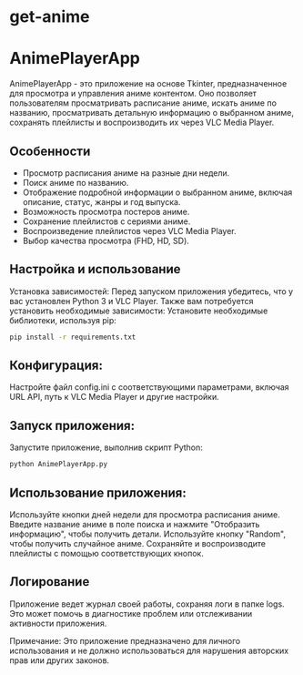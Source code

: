 # get-anime

# AnimePlayerApp
AnimePlayerApp - это приложение на основе Tkinter, предназначенное для просмотра и управления аниме контентом. Оно позволяет пользователям просматривать расписание аниме, искать аниме по названию, просматривать детальную информацию о выбранном аниме, сохранять плейлисты и воспроизводить их через VLC Media Player.

## Особенности
- Просмотр расписания аниме на разные дни недели.
- Поиск аниме по названию.
- Отображение подробной информации о выбранном аниме, включая описание, статус, жанры и год выпуска.
- Возможность просмотра постеров аниме.
- Сохранение плейлистов с сериями аниме.
- Воспроизведение плейлистов через VLC Media Player.
- Выбор качества просмотра (FHD, HD, SD).

## Настройка и использование
Установка зависимостей:
Перед запуском приложения убедитесь, что у вас установлен Python 3 и VLC Player. Также вам потребуется установить необходимые зависимости:
Установите необходимые библиотеки, используя pip:

```bash
pip install -r requirements.txt
```
## Конфигурация:
Настройте файл config.ini с соответствующими параметрами, включая URL API, путь к VLC Media Player и другие настройки.

## Запуск приложения:
Запустите приложение, выполнив скрипт Python:

```bash
python AnimePlayerApp.py
```

## Использование приложения:

Используйте кнопки дней недели для просмотра расписания аниме.
Введите название аниме в поле поиска и нажмите "Отобразить информацию", чтобы получить детали.
Используйте кнопку "Random", чтобы получить случайное аниме.
Сохраняйте и воспроизводите плейлисты с помощью соответствующих кнопок.

## Логирование
Приложение ведет журнал своей работы, сохраняя логи в папке logs. Это может помочь в диагностике проблем или отслеживании активности приложения.

Примечание: Это приложение предназначено для личного использования и не должно использоваться для нарушения авторских прав или других законов.
